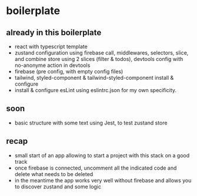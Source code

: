 # boilerplate 

## already in this boilerplate
- react with typescript template
- zustand configuration using firebase call, middlewares, selectors, slice, and combine store using 2 slices (filter & todos), devtools config with no-anonyme action in devtools
- firebase (pre config, with empty config files)
- tailwind, styled-component & tailwind-styled-component install & configure
- install & configure esLint using eslintrc.json for my own specificity.

## soon 
- basic structure with some text using Jest, to test zustand store

## recap
- small start of an app allowing to start a project with this stack on a good track 
- once firebase is connected, uncomment all the indicated code and delete what needs to be deleted 
- in the meantime the app works very well without firebase and allows you to discover zustand and some logic
